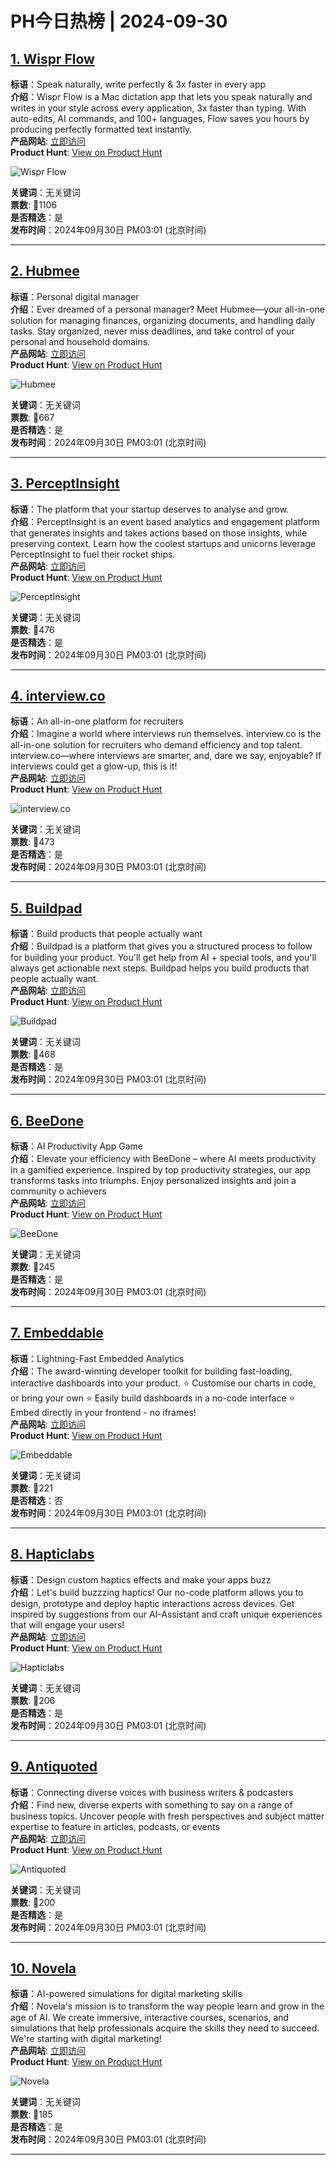 # PH今日热榜 | 2024-09-30

## [1. Wispr Flow](https://www.producthunt.com/posts/wispr-flow?utm_campaign=producthunt-api&utm_medium=api-v2&utm_source=Application%3A+linewalker+%28ID%3A+135281%29)  
**标语**：Speak naturally, write perfectly & 3x faster in every app  
**介绍**：Wispr Flow is a Mac dictation app that lets you speak naturally and writes in your style across every application, 3x faster than typing. With auto-edits, AI commands, and 100+ languages, Flow saves you hours by producing perfectly formatted text instantly.  
**产品网站**: [立即访问](https://www.producthunt.com/r/KTUTOGLMV2IGBX?utm_campaign=producthunt-api&utm_medium=api-v2&utm_source=Application%3A+linewalker+%28ID%3A+135281%29)  
**Product Hunt**: [View on Product Hunt](https://www.producthunt.com/posts/wispr-flow?utm_campaign=producthunt-api&utm_medium=api-v2&utm_source=Application%3A+linewalker+%28ID%3A+135281%29)  

![Wispr Flow](https://ph-files.imgix.net/36563258-6df6-4a3e-a850-8de20fa92609.png?auto=format&fit=crop&frame=1&h=512&w=1024)  

**关键词**：无关键词  
**票数**: 🔺1106  
**是否精选**：是  
**发布时间**：2024年09月30日 PM03:01 (北京时间)  

---

## [2. Hubmee](https://www.producthunt.com/posts/hubmee?utm_campaign=producthunt-api&utm_medium=api-v2&utm_source=Application%3A+linewalker+%28ID%3A+135281%29)  
**标语**：Personal digital manager  
**介绍**：Ever dreamed of a personal manager? Meet Hubmee—your all-in-one solution for managing finances, organizing documents, and handling daily tasks. Stay organized, never miss deadlines, and take control of your personal and household domains.  
**产品网站**: [立即访问](https://www.producthunt.com/r/RQ263E4GCRLTRM?utm_campaign=producthunt-api&utm_medium=api-v2&utm_source=Application%3A+linewalker+%28ID%3A+135281%29)  
**Product Hunt**: [View on Product Hunt](https://www.producthunt.com/posts/hubmee?utm_campaign=producthunt-api&utm_medium=api-v2&utm_source=Application%3A+linewalker+%28ID%3A+135281%29)  

![Hubmee](https://ph-files.imgix.net/34246a00-4889-471b-9a05-ca183bd27b10.jpeg?auto=format&fit=crop&frame=1&h=512&w=1024)  

**关键词**：无关键词  
**票数**: 🔺667  
**是否精选**：是  
**发布时间**：2024年09月30日 PM03:01 (北京时间)  

---

## [3. PerceptInsight](https://www.producthunt.com/posts/perceptinsight?utm_campaign=producthunt-api&utm_medium=api-v2&utm_source=Application%3A+linewalker+%28ID%3A+135281%29)  
**标语**：The platform that your startup deserves to analyse and grow.  
**介绍**：PerceptInsight is an event based analytics and engagement platform that generates insights and takes actions based on those insights, while preserving context. Learn how the coolest startups and unicorns leverage PerceptInsight to fuel their rocket ships.  
**产品网站**: [立即访问](https://www.producthunt.com/r/5MJWYDIIGQLWXI?utm_campaign=producthunt-api&utm_medium=api-v2&utm_source=Application%3A+linewalker+%28ID%3A+135281%29)  
**Product Hunt**: [View on Product Hunt](https://www.producthunt.com/posts/perceptinsight?utm_campaign=producthunt-api&utm_medium=api-v2&utm_source=Application%3A+linewalker+%28ID%3A+135281%29)  

![PerceptInsight](https://ph-files.imgix.net/12425f71-2106-4da6-ba3a-e8cfa34373e9.png?auto=format&fit=crop&frame=1&h=512&w=1024)  

**关键词**：无关键词  
**票数**: 🔺476  
**是否精选**：是  
**发布时间**：2024年09月30日 PM03:01 (北京时间)  

---

## [4. interview.co](https://www.producthunt.com/posts/interview-co?utm_campaign=producthunt-api&utm_medium=api-v2&utm_source=Application%3A+linewalker+%28ID%3A+135281%29)  
**标语**：An all-in-one platform for recruiters  
**介绍**：Imagine a world where interviews run themselves. interview.co is the all-in-one solution for recruiters who demand efficiency and top talent. interview.co—where interviews are smarter, and, dare we say, enjoyable? If interviews could get a glow-up, this is it!  
**产品网站**: [立即访问](https://www.producthunt.com/r/NY5X5BT2FPDF2A?utm_campaign=producthunt-api&utm_medium=api-v2&utm_source=Application%3A+linewalker+%28ID%3A+135281%29)  
**Product Hunt**: [View on Product Hunt](https://www.producthunt.com/posts/interview-co?utm_campaign=producthunt-api&utm_medium=api-v2&utm_source=Application%3A+linewalker+%28ID%3A+135281%29)  

![interview.co](https://ph-files.imgix.net/af766549-6133-4a5b-929e-23e22c6b0d14.png?auto=format&fit=crop&frame=1&h=512&w=1024)  

**关键词**：无关键词  
**票数**: 🔺473  
**是否精选**：是  
**发布时间**：2024年09月30日 PM03:01 (北京时间)  

---

## [5. Buildpad](https://www.producthunt.com/posts/buildpad?utm_campaign=producthunt-api&utm_medium=api-v2&utm_source=Application%3A+linewalker+%28ID%3A+135281%29)  
**标语**：Build products that people actually want  
**介绍**：Buildpad is a platform that gives you a structured process to follow for building your product. You'll get help from AI + special tools, and you'll always get actionable next steps. Buildpad helps you build products that people actually want.  
**产品网站**: [立即访问](https://www.producthunt.com/r/BZAHJJNAVF6OLL?utm_campaign=producthunt-api&utm_medium=api-v2&utm_source=Application%3A+linewalker+%28ID%3A+135281%29)  
**Product Hunt**: [View on Product Hunt](https://www.producthunt.com/posts/buildpad?utm_campaign=producthunt-api&utm_medium=api-v2&utm_source=Application%3A+linewalker+%28ID%3A+135281%29)  

![Buildpad](https://ph-files.imgix.net/a647499e-6d25-43bf-8be6-ba786c27b93c.png?auto=format&fit=crop&frame=1&h=512&w=1024)  

**关键词**：无关键词  
**票数**: 🔺468  
**是否精选**：是  
**发布时间**：2024年09月30日 PM03:01 (北京时间)  

---

## [6. BeeDone](https://www.producthunt.com/posts/beedone-3?utm_campaign=producthunt-api&utm_medium=api-v2&utm_source=Application%3A+linewalker+%28ID%3A+135281%29)  
**标语**：AI Productivity App Game  
**介绍**：Elevate your efficiency with BeeDone – where AI meets productivity in a gamified experience. Inspired by top productivity strategies, our app transforms tasks into triumphs. Enjoy personalized insights and join a community o achievers  
**产品网站**: [立即访问](https://www.producthunt.com/r/CLUD5JKOAJQ7U6?utm_campaign=producthunt-api&utm_medium=api-v2&utm_source=Application%3A+linewalker+%28ID%3A+135281%29)  
**Product Hunt**: [View on Product Hunt](https://www.producthunt.com/posts/beedone-3?utm_campaign=producthunt-api&utm_medium=api-v2&utm_source=Application%3A+linewalker+%28ID%3A+135281%29)  

![BeeDone](https://ph-files.imgix.net/fc324e79-b884-4eb5-8fd0-299976cbe559.png?auto=format&fit=crop&frame=1&h=512&w=1024)  

**关键词**：无关键词  
**票数**: 🔺245  
**是否精选**：是  
**发布时间**：2024年09月30日 PM03:01 (北京时间)  

---

## [7. Embeddable](https://www.producthunt.com/posts/embeddable-1?utm_campaign=producthunt-api&utm_medium=api-v2&utm_source=Application%3A+linewalker+%28ID%3A+135281%29)  
**标语**：Lightning-Fast Embedded Analytics  
**介绍**：The award-winning developer toolkit for building fast-loading, interactive dashboards into your product. ⭐️ Customise our charts in code, or bring your own ⭐️ Easily build dashboards in a no-code interface ⭐️ Embed directly in your frontend - no iframes!  
**产品网站**: [立即访问](https://www.producthunt.com/r/VW4BZELKKX7WEB?utm_campaign=producthunt-api&utm_medium=api-v2&utm_source=Application%3A+linewalker+%28ID%3A+135281%29)  
**Product Hunt**: [View on Product Hunt](https://www.producthunt.com/posts/embeddable-1?utm_campaign=producthunt-api&utm_medium=api-v2&utm_source=Application%3A+linewalker+%28ID%3A+135281%29)  

![Embeddable](https://ph-files.imgix.net/36d86a98-7b53-4353-ba64-5dba656e41b9.png?auto=format&fit=crop&frame=1&h=512&w=1024)  

**关键词**：无关键词  
**票数**: 🔺221  
**是否精选**：否  
**发布时间**：2024年09月30日 PM03:01 (北京时间)  

---

## [8. Hapticlabs ](https://www.producthunt.com/posts/hapticlabs?utm_campaign=producthunt-api&utm_medium=api-v2&utm_source=Application%3A+linewalker+%28ID%3A+135281%29)  
**标语**：Design custom haptics effects and make your apps buzz  
**介绍**：Let's build buzzzing haptics! Our no-code platform allows you to design, prototype and deploy haptic interactions across devices. Get inspired by suggestions from our AI-Assistant and craft unique experiences that will engage your users!  
**产品网站**: [立即访问](https://www.producthunt.com/r/KB2L7D57PMKOM7?utm_campaign=producthunt-api&utm_medium=api-v2&utm_source=Application%3A+linewalker+%28ID%3A+135281%29)  
**Product Hunt**: [View on Product Hunt](https://www.producthunt.com/posts/hapticlabs?utm_campaign=producthunt-api&utm_medium=api-v2&utm_source=Application%3A+linewalker+%28ID%3A+135281%29)  

![Hapticlabs ](https://ph-files.imgix.net/331f3a6f-4ad0-4d20-b6c2-56a0e4a6f1eb.jpeg?auto=format&fit=crop&frame=1&h=512&w=1024)  

**关键词**：无关键词  
**票数**: 🔺206  
**是否精选**：是  
**发布时间**：2024年09月30日 PM03:01 (北京时间)  

---

## [9. Antiquoted](https://www.producthunt.com/posts/antiquoted?utm_campaign=producthunt-api&utm_medium=api-v2&utm_source=Application%3A+linewalker+%28ID%3A+135281%29)  
**标语**：Connecting diverse voices with business writers & podcasters  
**介绍**：Find new, diverse experts with something to say on a range of business topics. Uncover people with fresh perspectives and subject matter expertise to feature in articles, podcasts, or events  
**产品网站**: [立即访问](https://www.producthunt.com/r/TJ66R2WIWE2JJX?utm_campaign=producthunt-api&utm_medium=api-v2&utm_source=Application%3A+linewalker+%28ID%3A+135281%29)  
**Product Hunt**: [View on Product Hunt](https://www.producthunt.com/posts/antiquoted?utm_campaign=producthunt-api&utm_medium=api-v2&utm_source=Application%3A+linewalker+%28ID%3A+135281%29)  

![Antiquoted](https://ph-files.imgix.net/96ddaa97-e1ad-4f2e-9649-08fdb1ad717f.png?auto=format&fit=crop&frame=1&h=512&w=1024)  

**关键词**：无关键词  
**票数**: 🔺200  
**是否精选**：是  
**发布时间**：2024年09月30日 PM03:01 (北京时间)  

---

## [10. Novela](https://www.producthunt.com/posts/novela-2?utm_campaign=producthunt-api&utm_medium=api-v2&utm_source=Application%3A+linewalker+%28ID%3A+135281%29)  
**标语**：AI-powered simulations for digital marketing skills  
**介绍**：Novela's mission is to transform the way people learn and grow in the age of AI. We create immersive, interactive courses, scenarios, and simulations that help professionals acquire the skills they need to succeed. We're starting with digital marketing!  
**产品网站**: [立即访问](https://www.producthunt.com/r/WBABATJZUF6OVG?utm_campaign=producthunt-api&utm_medium=api-v2&utm_source=Application%3A+linewalker+%28ID%3A+135281%29)  
**Product Hunt**: [View on Product Hunt](https://www.producthunt.com/posts/novela-2?utm_campaign=producthunt-api&utm_medium=api-v2&utm_source=Application%3A+linewalker+%28ID%3A+135281%29)  

![Novela](https://ph-files.imgix.net/8338e598-806d-412c-8899-85640214243e.png?auto=format&fit=crop&frame=1&h=512&w=1024)  

**关键词**：无关键词  
**票数**: 🔺185  
**是否精选**：是  
**发布时间**：2024年09月30日 PM03:01 (北京时间)  

---

